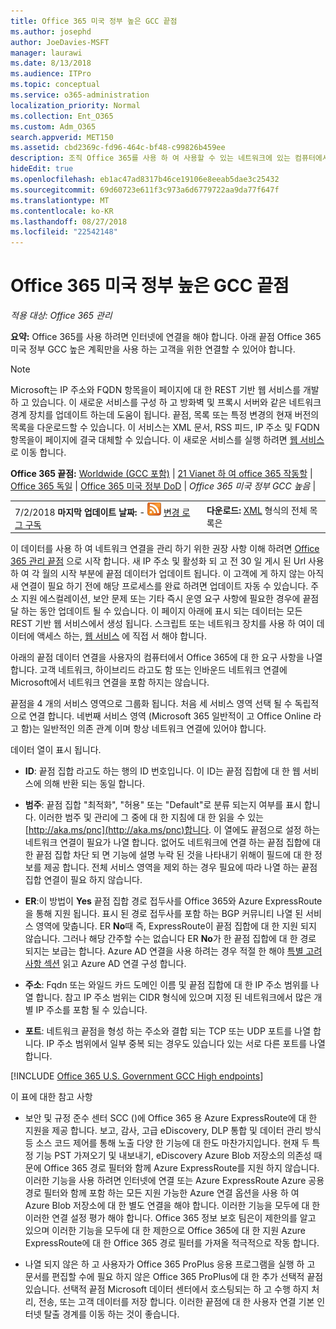 ```yaml
---
title: Office 365 미국 정부 높은 GCC 끝점
ms.author: josephd
author: JoeDavies-MSFT
manager: laurawi
ms.date: 8/13/2018
ms.audience: ITPro
ms.topic: conceptual
ms.service: o365-administration
localization_priority: Normal
ms.collection: Ent_O365
ms.custom: Adm_O365
search.appverid: MET150
ms.assetid: cbd2369c-fd96-464c-bf48-c99826b459ee
description: 조직 Office 365를 사용 하 여 사용할 수 있는 네트워크에 있는 컴퓨터에서 인터넷에 연결할 수 없도록 제한 한 경우 아래를 찾을 수 (Fqdn, 포트, Url, IPv4 및 IPv6 주소 범위)는 끝점에 포함 되어야 하는 프로그램 아웃 바운드 허용 목록을 확인 하 여 컴퓨터에는 Office 365 성공적으로 사용할 수 있습니다.
hideEdit: true
ms.openlocfilehash: eb1ac47ad8317b46ce19106e8eeab5dae3c25432
ms.sourcegitcommit: 69d60723e611f3c973a6d6779722aa9da77f647f
ms.translationtype: MT
ms.contentlocale: ko-KR
ms.lasthandoff: 08/27/2018
ms.locfileid: "22542148"
---
```

# <a name="office-365-us-government-gcc-high-endpoints"></a>Office 365 미국 정부 높은 GCC 끝점

 *적용 대상: Office 365 관리*

**요약:** Office 365를 사용 하려면 인터넷에 연결을 해야 합니다. 아래 끝점 Office 365 미국 정부 GCC 높은 계획만을 사용 하는 고객을 위한 연결할 수 있어야 합니다.
  
> [!NOTE]
> Microsoft는 IP 주소와 FQDN 항목을이 페이지에 대 한 REST 기반 웹 서비스를 개발 하 고 있습니다. 이 새로운 서비스를 구성 하 고 방화벽 및 프록시 서버와 같은 네트워크 경계 장치를 업데이트 하는데 도움이 됩니다. 끝점, 목록 또는 특정 변경의 현재 버전의 목록을 다운로드할 수 있습니다. 이 서비스는 XML 문서, RSS 피드, IP 주소 및 FQDN 항목을이 페이지에 결국 대체할 수 있습니다. 이 새로운 서비스를 실행 하려면 [웹 서비스](managing-office-365-endpoints.md#webservice)로 이동 합니다.
  
 **Office 365 끝점:** [Worldwide (GCC 포함)](urls-and-ip-address-ranges.md)  |  [21 Vianet 하 여 office 365 작동할](urls-and-ip-address-ranges-21vianet.md)  | [Office 365 독일](office-365-germany-endpoints.md)  | [Office 365 미국 정부 DoD](office-365-u-s-government-dod-endpoints.md) | *Office 365 미국 정부 GCC 높음* |
  
|||
|:-----|:-----|
|7/2/2018 **마지막 업데이트 날짜:** - ![RSS](media/5dc6bb29-25db-4f44-9580-77c735492c4b.png) [변경 로그 구독](https://aka.ms/usendpointrss) <br/> |**다운로드:** [XML](https://aka.ms/usdefenseendpoints) 형식의 전체 목록은 <br/> |
   
 이 데이터를 사용 하 여 네트워크 연결을 관리 하기 위한 권장 사항 이해 하려면 [Office 365 관리 끝점](managing-office-365-endpoints.md) 으로 시작 합니다. 새 IP 주소 및 활성화 되 고 전 30 일 게시 된 Url 사용 하 여 각 월의 시작 부분에 끝점 데이터가 업데이트 됩니다. 이 고객에 게 하지 않는 아직 새 연결이 필요 하기 전에 해당 프로세스를 완료 하려면 업데이트 자동 수 있습니다. 주소 지원 에스컬레이션, 보안 문제 또는 기타 즉시 운영 요구 사항에 필요한 경우에 끝점 달 하는 동안 업데이트 될 수 있습니다. 이 페이지 아래에 표시 되는 데이터는 모든 REST 기반 웹 서비스에서 생성 됩니다. 스크립트 또는 네트워크 장치를 사용 하 여이 데이터에 액세스 하는, [웹 서비스](managing-office-365-endpoints.md#webservice) 에 직접 서 해야 합니다.

아래의 끝점 데이터 연결을 사용자의 컴퓨터에서 Office 365에 대 한 요구 사항을 나열합니다. 고객 네트워크, 하이브리드 라고도 함 또는 인바운드 네트워크 연결에 Microsoft에서 네트워크 연결을 포함 하지는 않습니다.

끝점을 4 개의 서비스 영역으로 그룹화 됩니다. 처음 세 서비스 영역 선택 될 수 독립적으로 연결 합니다. 네번째 서비스 영역 (Microsoft 365 일반적이 고 Office Online 라고 함)는 일반적인 의존 관계 이며 항상 네트워크 연결에 있어야 합니다.

데이터 열이 표시 됩니다.

- **ID**: 끝점 집합 라고도 하는 행의 ID 번호입니다. 이 ID는 끝점 집합에 대 한 웹 서비스에 의해 반환 되는 동일 합니다.

- **범주**: 끝점 집합 "최적화", "허용" 또는 "Default"로 분류 되는지 여부를 표시 합니다. 이러한 범주 및 관리에 그 중에 대 한 지침에 대 한 읽을 수 있는 [http://aka.ms/pnc](http://aka.ms/pnc)합니다. 이 열에도 끝점으로 설정 하는 네트워크 연결이 필요가 나열 합니다. 없어도 네트워크에 연결 하는 끝점 집합에 대 한 끝점 집합 차단 되 면 기능에 설명 누락 된 것을 나타내기 위해이 필드에 대 한 정보를 제공 합니다. 전체 서비스 영역을 제외 하는 경우 필요에 따라 나열 하는 끝점 집합 연결이 필요 하지 않습니다.

- **ER**:이 방법이 **Yes** 끝점 집합 경로 접두사를 Office 365와 Azure ExpressRoute을 통해 지원 됩니다. 표시 된 경로 접두사를 포함 하는 BGP 커뮤니티 나열 된 서비스 영역에 맞춥니다. ER **No**때 즉, ExpressRoute이 끝점 집합에 대 한 지원 되지 않습니다. 그러나 해당 간주할 수는 없습니다 ER **No**가 한 끝점 집합에 대 한 경로 되지는 보급는 합니다. Azure AD 연결을 사용 하려는 경우 적절 한 해야 [특별 고려 사항 섹션](https://docs.microsoft.com/azure/active-directory/connect/active-directory-AADconnect-instances#microsoft-azure-government-cloud) 읽고 Azure AD 연결 구성 합니다.

- **주소**: Fqdn 또는 와일드 카드 도메인 이름 및 끝점 집합에 대 한 IP 주소 범위를 나열 합니다. 참고 IP 주소 범위는 CIDR 형식에 있으며 지정 된 네트워크에서 많은 개별 IP 주소를 포함 될 수 있습니다.
 
- **포트**: 네트워크 끝점을 형성 하는 주소와 결합 되는 TCP 또는 UDP 포트를 나열 합니다. IP 주소 범위에서 일부 중복 되는 경우도 있습니다 있는 서로 다른 포트를 나열 합니다.
 
[!INCLUDE [Office 365 U.S. Government GCC High endpoints](./includes/office-365-u.s.-government-gcc-high-endpoints.md)]

이 표에 대한 참고 사항

- 보안 및 규정 준수 센터 SCC ()에 Office 365 용 Azure ExpressRoute에 대 한 지원을 제공 합니다. 보고, 감사, 고급 eDiscovery, DLP 통합 및 데이터 관리 방식 등 소스 코드 제어를 통해 노출 다양 한 기능에 대 한도 마찬가지입니다. 현재 두 특정 기능 PST 가져오기 및 내보내기, eDiscovery Azure Blob 저장소의 의존성 때문에 Office 365 경로 필터와 함께 Azure ExpressRoute를 지원 하지 않습니다. 이러한 기능을 사용 하려면 인터넷에 연결 또는 Azure ExpressRoute Azure 공용 경로 필터와 함께 포함 하는 모든 지원 가능한 Azure 연결 옵션을 사용 하 여 Azure Blob 저장소에 대 한 별도 연결을 해야 합니다. 이러한 기능을 모두에 대 한 이러한 연결 설정 평가 해야 합니다. Office 365 정보 보호 팀은이 제한의를 알고 있으며 이러한 기능을 모두에 대 한 제한으로 Office 365에 대 한 지원 Azure ExpressRoute에 대 한 Office 365 경로 필터를 가져올 적극적으로 작동 합니다.

- 나열 되지 않은 하 고 사용자가 Office 365 ProPlus 응용 프로그램을 실행 하 고 문서를 편집할 수에 필요 하지 않은 Office 365 ProPlus에 대 한 추가 선택적 끝점 있습니다. 선택적 끝점 Microsoft 데이터 센터에서 호스팅되는 하 고 수행 하지 처리, 전송, 또는 고객 데이터를 저장 합니다. 이러한 끝점에 대 한 사용자 연결 기본 인터넷 탈출 경계를 이동 하는 것이 좋습니다.

